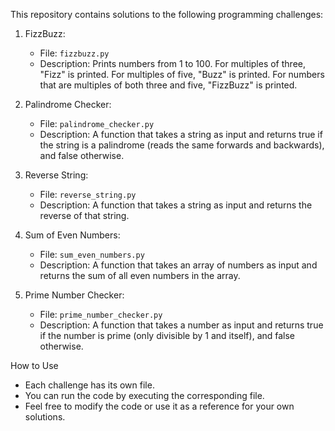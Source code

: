 This repository contains solutions to the following programming challenges:

1. FizzBuzz:
   - File: `fizzbuzz.py`
   - Description: Prints numbers from 1 to 100. For multiples of three, "Fizz" is printed. For multiples of five, "Buzz" is printed. For numbers that are multiples of both three and five, "FizzBuzz" is printed.

2. Palindrome Checker:
   - File: `palindrome_checker.py`
   - Description: A function that takes a string as input and returns true if the string is a palindrome (reads the same forwards and backwards), and false otherwise.

3. Reverse String:
   - File: `reverse_string.py`
   - Description: A function that takes a string as input and returns the reverse of that string.

4. Sum of Even Numbers:
   - File: `sum_even_numbers.py`
   - Description: A function that takes an array of numbers as input and returns the sum of all even numbers in the array.

5. Prime Number Checker:
   - File: `prime_number_checker.py`
   - Description: A function that takes a number as input and returns true if the number is prime (only divisible by 1 and itself), and false otherwise.

How to Use
- Each challenge has its own file.
- You can run the code by executing the corresponding file.
- Feel free to modify the code or use it as a reference for your own solutions.
